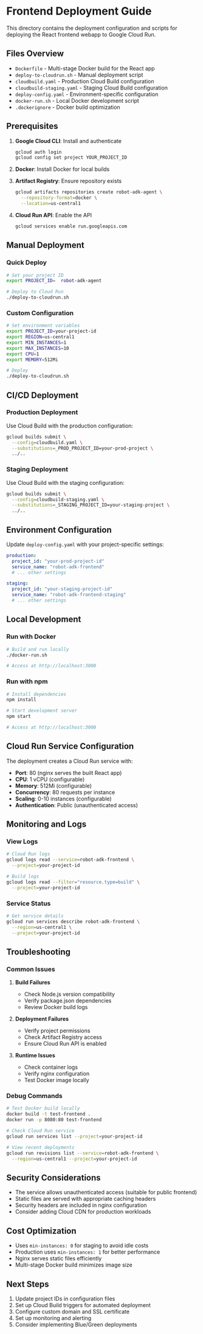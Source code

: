 # Frontend Deployment Guide

This directory contains the deployment configuration and scripts for deploying the React frontend webapp to Google Cloud Run.

## Files Overview

- `Dockerfile` - Multi-stage Docker build for the React app
- `deploy-to-cloudrun.sh` - Manual deployment script
- `cloudbuild.yaml` - Production Cloud Build configuration
- `cloudbuild-staging.yaml` - Staging Cloud Build configuration
- `deploy-config.yaml` - Environment-specific configuration
- `docker-run.sh` - Local Docker development script
- `.dockerignore` - Docker build optimization

## Prerequisites

1. **Google Cloud CLI**: Install and authenticate

   ```bash
   gcloud auth login
   gcloud config set project YOUR_PROJECT_ID
   ```

2. **Docker**: Install Docker for local builds

3. **Artifact Registry**: Ensure repository exists

   ```bash
   gcloud artifacts repositories create robot-adk-agent \
     --repository-format=docker \
     --location=us-central1
   ```

4. **Cloud Run API**: Enable the API
   ```bash
   gcloud services enable run.googleapis.com
   ```

## Manual Deployment

### Quick Deploy

```bash
# Set your project ID
export PROJECT_ID=	robot-adk-agent

# Deploy to Cloud Run
./deploy-to-cloudrun.sh
```

### Custom Configuration

```bash
# Set environment variables
export PROJECT_ID=your-project-id
export REGION=us-central1
export MIN_INSTANCES=1
export MAX_INSTANCES=10
export CPU=1
export MEMORY=512Mi

# Deploy
./deploy-to-cloudrun.sh
```

## CI/CD Deployment

### Production Deployment

Use Cloud Build with the production configuration:

```bash
gcloud builds submit \
  --config=cloudbuild.yaml \
  --substitutions=_PROD_PROJECT_ID=your-prod-project \
  ../..
```

### Staging Deployment

Use Cloud Build with the staging configuration:

```bash
gcloud builds submit \
  --config=cloudbuild-staging.yaml \
  --substitutions=_STAGING_PROJECT_ID=your-staging-project \
  ../..
```

## Environment Configuration

Update `deploy-config.yaml` with your project-specific settings:

```yaml
production:
  project_id: "your-prod-project-id"
  service_name: "robot-adk-frontend"
  # ... other settings

staging:
  project_id: "your-staging-project-id"
  service_name: "robot-adk-frontend-staging"
  # ... other settings
```

## Local Development

### Run with Docker

```bash
# Build and run locally
./docker-run.sh

# Access at http://localhost:3000
```

### Run with npm

```bash
# Install dependencies
npm install

# Start development server
npm start

# Access at http://localhost:3000
```

## Cloud Run Service Configuration

The deployment creates a Cloud Run service with:

- **Port**: 80 (nginx serves the built React app)
- **CPU**: 1 vCPU (configurable)
- **Memory**: 512Mi (configurable)
- **Concurrency**: 80 requests per instance
- **Scaling**: 0-10 instances (configurable)
- **Authentication**: Public (unauthenticated access)

## Monitoring and Logs

### View Logs

```bash
# Cloud Run logs
gcloud logs read --service=robot-adk-frontend \
  --project=your-project-id

# Build logs
gcloud logs read --filter="resource.type=build" \
  --project=your-project-id
```

### Service Status

```bash
# Get service details
gcloud run services describe robot-adk-frontend \
  --region=us-central1 \
  --project=your-project-id
```

## Troubleshooting

### Common Issues

1. **Build Failures**

   - Check Node.js version compatibility
   - Verify package.json dependencies
   - Review Docker build logs

2. **Deployment Failures**

   - Verify project permissions
   - Check Artifact Registry access
   - Ensure Cloud Run API is enabled

3. **Runtime Issues**
   - Check container logs
   - Verify nginx configuration
   - Test Docker image locally

### Debug Commands

```bash
# Test Docker build locally
docker build -t test-frontend .
docker run -p 8080:80 test-frontend

# Check Cloud Run service
gcloud run services list --project=your-project-id

# View recent deployments
gcloud run revisions list --service=robot-adk-frontend \
  --region=us-central1 --project=your-project-id
```

## Security Considerations

- The service allows unauthenticated access (suitable for public frontend)
- Static files are served with appropriate caching headers
- Security headers are included in nginx configuration
- Consider adding Cloud CDN for production workloads

## Cost Optimization

- Uses `min-instances: 0` for staging to avoid idle costs
- Production uses `min-instances: 1` for better performance
- Nginx serves static files efficiently
- Multi-stage Docker build minimizes image size

## Next Steps

1. Update project IDs in configuration files
2. Set up Cloud Build triggers for automated deployment
3. Configure custom domain and SSL certificate
4. Set up monitoring and alerting
5. Consider implementing Blue/Green deployments
